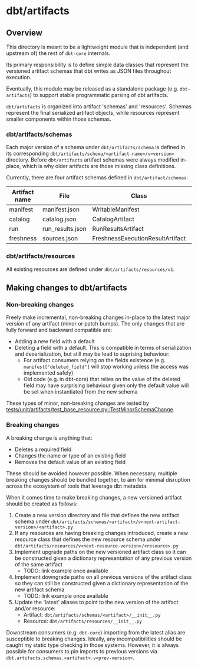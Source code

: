 # dbt/artifacts

## Overview
This directory is meant to be a lightweight module that is independent (and upstream of) the rest of `dbt-core` internals.

Its primary responsibility is to define simple data classes that represent the versioned artifact schemas that dbt writes as JSON files throughout execution. 

Eventually, this module may be released as a standalone package (e.g. `dbt-artifacts`) to support stable programmatic parsing of dbt artifacts.

`dbt/artifacts` is organized into artifact 'schemas' and 'resources'. Schemas represent the final serialized artifact objects, while resources represent smaller components within those schemas.

### dbt/artifacts/schemas

Each major version of a schema under `dbt/artifacts/schema` is defined in its corresponding `dbt/artifacts/schema/<artifact-name>/v<version>` directory. Before `dbt/artifacts` artifact schemas were always modified in-place, which is why older artifacts are those missing class definitions.

Currently, there are four artifact schemas defined in `dbt/artifact/schemas`:

| Artifact name | File             | Class                            | Latest definition                 |
|---------------|------------------|----------------------------------|-----------------------------------|
| manifest      | manifest.json    | WritableManifest                 | dbt/artifacts/schema/manifest/v12 |
| catalog       | catalog.json     | CatalogArtifact                  | dbt/artifacts/schema/catalog/v1   |
| run           | run_results.json | RunResultsArtifact               | dbt/artifacts/schema/run/v5       |
| freshness     | sources.json     | FreshnessExecutionResultArtifact | dbt/artifacts/schema/freshness/v3 |


### dbt/artifacts/resources

All existing resources are defined under `dbt/artifacts/resources/v1`.

## Making changes to dbt/artifacts

### Non-breaking changes

Freely make incremental, non-breaking changes in-place to the latest major version of any artifact (minor or patch bumps). The only changes that are fully forward and backward compatible are:
* Adding a new field with a default
* Deleting a field with a default. This is compatible in terms of serialization and deserialization, but still may be lead to suprising behaviour:
    * For artifact consumers relying on the fields existence (e.g. `manifest["deleted_field"]` will stop working unless the access was implemented safely)
    * Old code (e.g. in dbt-core) that relies on the value of the deleted field may have surprising behaviour given only the default value will be set when instantiated from the new schema

These types of minor, non-breaking changes are tested by [tests/unit/artifacts/test_base_resource.py::TestMinorSchemaChange](https://github.com/dbt-labs/dbt-core/blob/main/tests/unit/artifacts/test_base_resource.py).

### Breaking changes
A breaking change is anything that:
* Deletes a required field
* Changes the name or type of an existing field
* Removes the default value of an existing field

These should be avoided however possible. When necessary, multiple breaking changes should be bundled together, to aim for minimal disruption across the ecosystem of tools that leverage dbt metadata. 

When it comes time to make breaking changes, a new versioned artifact should be created as follows: 
 1. Create a new version directory and file that defines the new artifact schema under `dbt/artifacts/schemas/<artifact>/v<next-artifact-version>/<artifact>.py`
 2. If any resources are having breaking changes introduced, create a new resource class that defines the new resource schema under `dbt/artifacts/resources/v<next-resource-version>/<resource>.py`
 3. Implement upgrade paths on the new versioned artifact class so it can be constructed given a dictionary representation of any previous version of the same artifact
     * TODO: link example once available
4. Implement downgrade paths on all previous versions of the artifact class so they can still be constructed given a dictionary representation of the new artifact schema
    * TODO: link example once available
5. Update the 'latest' aliases to point to the new version of the artifact and/or resource:
    * Artifact: `dbt/artifacts/schemas/<artifact>/__init__.py `
    * Resource: `dbt/artifacts/resources/__init__.py `

Downstream consumers (e.g. `dbt-core`) importing from the latest alias are susceptible to breaking changes. Ideally, any incompatibilities should be caught my static type checking in those systems. However, it is always possible for consumers to pin imports to previous versions via `dbt.artifacts.schemas.<artifact>.v<prev-version>`.
